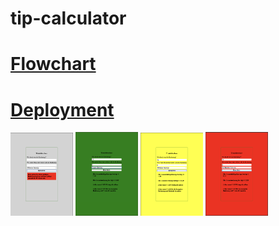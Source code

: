 # tip-calculator

# [Flowchart](https://www.figma.com/file/LGCVQmSierHFCwTkmAGw7f/trinkeld?type=whiteboard&node-id=0-1&t=Hg8I8PFpUjqxiA32-0)

# [Deployment](https://mariariosnavarro.github.io/tip-calculator/)

<div>
<img src="./assets/img/nodata.png" width ="100px" alt="pic">
<img src="./assets/img/green.png"  width ="100px" alt="pic">
<img src="./assets/img/middle.png"  width ="100px" alt="pic">
<img src="./assets/img/red.png"  width ="100px" alt="pic">
<div>
